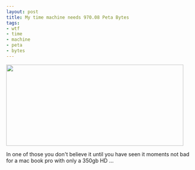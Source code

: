 ```yaml
--- 
layout: post
title: My time machine needs 970.08 Peta Bytes
tags: 
- wtf
- time
- machine
- peta
- bytes
---
```

<a href="http://www.saiweb.co.ukturbo.paulstamatiou.com/uploads/2010/05/time_machine_wtf.png"><img src="http://www.saiweb.co.ukturbo.paulstamatiou.com/uploads/2010/05/time_machine_wtf.png" alt="" title="time_machine_wtf" width="475" height="217" class="alignnone size-full wp-image-862" /></a>

In one of those you don't believe it until you have seen it moments not bad for a mac book pro with only a 350gb HD ...
